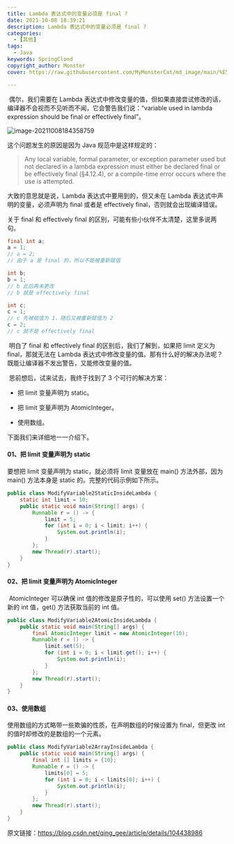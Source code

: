 ```yaml
---
title: Lambda 表达式中的变量必须是 final ?
date: 2021-10-08 18:39:21
description: Lambda 表达式中的变量必须是 final ?
categories:
  - [其他]
tags:
  - Java
keywords: SpringClond
copyright_author: Monster
cover: https://raw.githubusercontent.com/MyMonsterCat/md_image/main/%E5%9F%BA%E7%A1%80/Blog_Cover/12.jpg

---
```


​	偶尔，我们需要在 Lambda 表达式中修改变量的值，但如果直接尝试修改的话，编译器不会视而不见听而不闻，它会警告我们说：“variable used in lambda expression should be final or effectively final”。

![image-20211008184358759](https://gitee.com/lc_monster/my-image/raw/master/%E8%AE%A1%E7%AE%97%E6%9C%BA%E7%BD%91%E7%BB%9C/6/image-20211008184358759.png)

这个问题发生的原因是因为 Java 规范中是这样规定的：

> Any local variable, formal parameter, or exception parameter used but not declared in a lambda expression
> must either be declared final or be effectively final (§4.12.4),
> or a compile-time error occurs where the use is attempted.

大致的意思就是说，Lambda 表达式中要用到的，但又未在 Lambda 表达式中声明的变量，必须声明为 final 或者是 effectively final，否则就会出现编译错误。

关于 final 和 effectively final 的区别，可能有些小伙伴不太清楚，这里多说两句。

```java
final int a;
a = 1;
// a = 2;
// 由于 a 是 final 的，所以不能被重新赋值

int b;
b = 1;
// b 此后再未更改
// b 就是 effectively final

int c;
c = 1;
// c 先被赋值为 1，随后又被重新赋值为 2
c = 2;
// c 就不是 effectively final

```


​	明白了 final 和 effectively final 的区别后，我们了解到，如果把 limit 定义为 final，那就无法在 Lambda 表达式中修改变量的值。那有什么好的解决办法呢？既能让编译器不发出警告，又能修改变量的值。

​	思前想后，试来试去，我终于找到了 3 个可行的解决方案：

- 把 limit 变量声明为 static。


- 把 limit 变量声明为 AtomicInteger。


- 使用数组。

下面我们来详细地一一介绍下。

#### 01、把 limit 变量声明为 static

要想把 limit 变量声明为 static，就必须将 limit 变量放在 main() 方法外部，因为 main() 方法本身是 static 的。完整的代码示例如下所示。

```java
public class ModifyVariable2StaticInsideLambda {
    static int limit = 10;
    public static void main(String[] args) {
        Runnable r = () -> {
            limit = 5;
            for (int i = 0; i < limit; i++) {
                System.out.println(i);
            }
        };
        new Thread(r).start();
    }
}
```

#### 02、把 limit 变量声明为 AtomicInteger

​	AtomicInteger 可以确保 int 值的修改是原子性的，可以使用 set() 方法设置一个新的 int 值，get() 方法获取当前的 int 值。

```java
public class ModifyVariable2AtomicInsideLambda {
    public static void main(String[] args) {
        final AtomicInteger limit = new AtomicInteger(10);
        Runnable r = () -> {
            limit.set(5);
            for (int i = 0; i < limit.get(); i++) {
                System.out.println(i);
            }
        };
        new Thread(r).start();
    }
}

```

#### 03、使用数组

使用数组的方式略带一些欺骗的性质，在声明数组的时候设置为 final，但更改 int 的值时却修改的是数组的一个元素。

```java
public class ModifyVariable2ArrayInsideLambda {
    public static void main(String[] args) {
        final int [] limits = {10};
        Runnable r = () -> {
            limits[0] = 5;
            for (int i = 0; i < limits[0]; i++) {
                System.out.println(i);
            }
        };
        new Thread(r).start();
    }
}
```


原文链接：https://blog.csdn.net/qing_gee/article/details/104438986